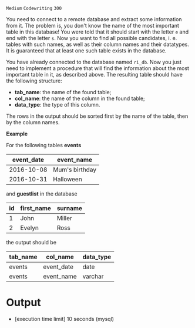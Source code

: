 `Medium`	`Codewriting` 	`300`

You need to connect to a remote database and extract some information from it. The problem is, you don't know the name of the most important table in this database! You were told that it should start with the letter <code>e</code> and end with the letter <code>s</code>. Now you want to find all possible candidates, i. e. tables with such names, as well as their column names and their datatypes. It is guaranteed that at least one such table exists in the database.

You have already connected to the database named <code>ri_db</code>. Now you just need to implement a procedure that will find the information about the most important table in it, as described above. The resulting table should have the following structure:

* **tab_name**: the name of the found table;
* **col_name**: the name of the column in the found table;
* **data_type**: the type of this column.

The rows in the output should be sorted first by the name of the table, then by the column names.


**Example**

For the following tables **events**

| event_date | event_name     |
| ---------- | -------------- |
| 2016-10-08 | Mum's birthday |
| 2016-10-31 | Halloween      |

and **guestlist** in the database

| id  | first_name | surname |
| --- | ---------- | ------- |
| 1   | John       | Miller  |
| 2   | Evelyn     | Ross    |

the output should be

| tab_name | col_name   | data_type |
| -------- | ---------- | --------- |
| events   | event_date | date      |
| events   | event_name | varchar   |

# Output
- [execution time limit] 10 seconds (mysql)

